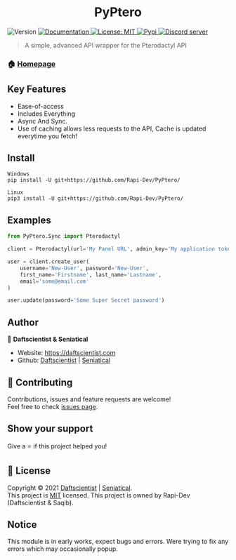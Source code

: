 <h1 align="center">PyPtero</h1>
<p>
  <img alt="Version" src="https://img.shields.io/badge/version-0.2.5-blue.svg?cacheSeconds=2592000" />
  <a href="https://PyPtero.readthedocs.io" target="_blank">
    <img alt="Documentation" src="https://img.shields.io/badge/documentation-yes-brightgreen.svg" />
  </a>
  <a href="https://github.com/Rapi-Dev/PyPtero/blob/main/LICENSE" target="_blank">
    <img alt="License: MIT" src="https://img.shields.io/badge/License-MIT-yellow.svg" />
  </a>
  <a href="https://pypi.org/project/PyPtero" target="_blank">
    <img alt="Pypi" src="https://raster.shields.io/badge/Package-PyPi-informational.svg" />
  </a>
  <a href="https://discord.gg/4haKeuFn" target="_blank">
    <img alt="Discord server" src="https://discord.com/api/guilds/839184636948774963/embed.png" />
  </a>
</p>

> A simple, advanced API wrapper for the Pterodactyl API

### 🏠 [Homepage](https://pyptero.readthedocs.io)

## Key Features
- Ease-of-access
- Includes Everything
- Async And Sync.
- Use of caching allows less requests to the API, Cache is updated everytime you fetch!

## Install

```
Windows
pip install -U git+https://github.com/Rapi-Dev/PyPtero/

Linux
pip3 install -U git+https://github.com/Rapi-Dev/PyPtero/
```

## Examples
```py
from PyPtero.Sync import Pterodactyl

client = Pterodactyl(url='My Panel URL', admin_key='My application token')

user = client.create_user(
    username='New-User', password='New-User',
    first_name='Firstname', last_name='Lastname',
    email='some@email.com'
)

user.update(password='Some Super Secret password')
```

## Author

👤 **Daftscientist & Seniatical**

* Website: https://daftscientist.com
* Github: [Daftscientist](https://github.com/Daftscientist) | [Seniatical](https://github.com/Seniatical)

## 🤝 Contributing

Contributions, issues and feature requests are welcome!<br />Feel free to check [issues page](https://github.com/Rapi-Dev/PyPtero/issues). 

## Show your support

Give a ⭐️ if this project helped you!

## 📝 License

Copyright © 2021 [Daftscientist](https://github.com/Daftscientist) | [Seniatical](https://github.com/Seniatical).<br />
This project is [MIT](https://github.com/Rapi-Dev/PyPtero/blob/main/LICENSE) licensed.
This project is owned by Rapi-Dev (Daftscientist & Saqib).

## Notice
This module is in early works, expect bugs and errors. Were trying to fix any errors which may occasionally popup. 
